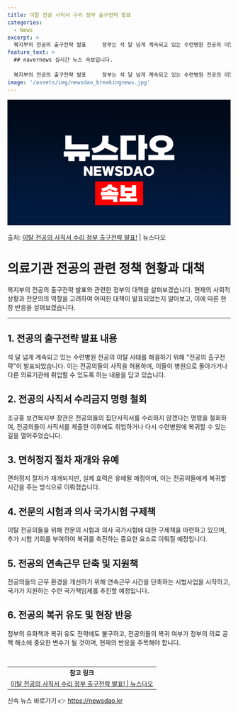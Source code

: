 ```yaml
---
title: 이탈 전공 사직서 수리 정부 출구전략 발표
categories:
  - News
excerpt: >
  복지부의 전공의 출구전략 발표     정부는 석 달 넘게 계속되고 있는 수련병원 전공의 이탈 사태를 해결하기…
feature_text: >
  ## navernews 실시간 뉴스 속보입니다.

  복지부의 전공의 출구전략 발표     정부는 석 달 넘게 계속되고 있는 수련병원 전공의 이탈 사태를 해결하기…
image: '/assets/img/newsdao_breakingnews.jpg'
---
```


![뉴스다오 속보](/assets/img/newsdao_breakingnews.jpg)

<p>출처: <a href="https://newsdao.kr/4050" rel="dofollow">이탈 전공의 사직서 수리 정부 출구전략 발표!</a> | 뉴스다오</p>

<h1 data-ke-size="size26">의료기관 전공의 관련 정책 현황과 대책</h1>

<p data-ke-size="size16">복지부의 전공의 출구전략 발표와 관련한 정부의 대책을 살펴보겠습니다. 현재의 사회적 상황과 전문의의 역할을 고려하여 어떠한 대책이 발표되었는지 알아보고, 이에 따른 현장 반응을 살펴보겠습니다.</p>

<hr>

<h2 data-ke-size="size26">1. 전공의 출구전략 발표 내용</h2>
<p data-ke-size="size16">석 달 넘게 계속되고 있는 수련병원 전공의 이탈 사태를 해결하기 위해 "전공의 출구전략"이 발표되었습니다. 이는 전공의들의 사직을 허용하며, 이들이 병원으로 돌아가거나 다른 의료기관에 취업할 수 있도록 하는 내용을 담고 있습니다.</p>

<h2 data-ke-size="size26">2. 전공의 사직서 수리금지 명령 철회</h2>
<p data-ke-size="size16">조규홍 보건복지부 장관은 전공의들의 집단사직서를 수리하지 않겠다는 명령을 철회하여, 전공의들이 사직서를 제출한 이후에도 취업하거나 다시 수련병원에 복귀할 수 있는 길을 열어주었습니다.</p>

<h2 data-ke-size="size26">3. 면허정지 절차 재개와 유예</h2>
<p data-ke-size="size16">면허정지 절차가 재개되지만, 실제 효력은 유예될 예정이며, 이는 전공의들에게 복귀할 시간을 주는 방식으로 이뤄졌습니다.</p>

<h2 data-ke-size="size26">4. 전문의 시험과 의사 국가시험 구제책</h2>
<p data-ke-size="size16">이탈 전공의들을 위해 전문의 시험과 의사 국가시험에 대한 구제책을 마련하고 있으며, 추가 시험 기회를 부여하여 복귀를 촉진하는 중요한 요소로 이뤄질 예정입니다.</p>

<h2 data-ke-size="size26">5. 전공의 연속근무 단축 및 지원책</h2>
<p data-ke-size="size16">전공의들의 근무 환경을 개선하기 위해 연속근무 시간을 단축하는 시범사업을 시작하고, 국가가 지원하는 수련 국가책임제를 추진할 예정입니다.</p>

<h2 data-ke-size="size26">6. 전공의 복귀 유도 및 현장 반응</h2>
<p data-ke-size="size16">정부의 유화책과 복귀 유도 전략에도 불구하고, 전공의들의 복귀 여부가 정부의 의료 공백 해소에 중요한 변수가 될 것이며, 현재의 반응을 주목해야 합니다.</p>

<p data-ke-size="size16">&nbsp;</p>

<table style="width: 100%;" data-ke-size="size16">
<tbody>
<tr>
<td style="text-align: center; height: 17px;"><b>참고 링크</b></td>
</tr>
<tr>
<td style="text-align: center; height: 17px;"><a href="https://newsdao.kr/4050" target="_blank" rel="noopener">이탈 전공의 사직서 수리 정부 출구전략 발표! | 뉴스다오</a></td>
</tr>
</tbody>
</table> 

신속 뉴스 바로가기 👉 <a href="https://newsdao.kr" rel="dofollow">https://newsdao.kr</a>


